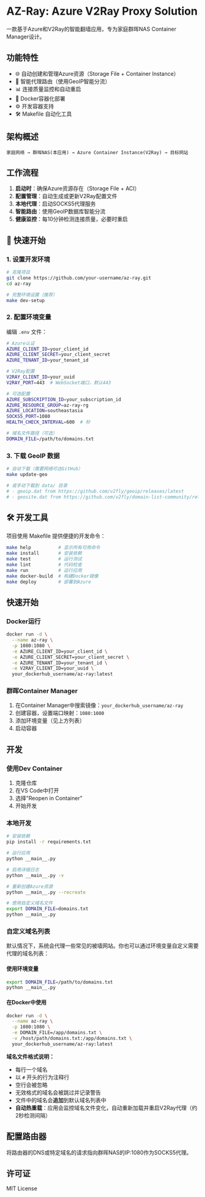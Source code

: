 # AZ-Ray: Azure V2Ray Proxy Solution

一款基于Azure和V2Ray的智能翻墙应用，专为家庭群晖NAS Container Manager设计。

## 功能特性

- 🌐 自动创建和管理Azure资源（Storage File + Container Instance）
- 🔄 智能代理路由（使用GeoIP智能分流）
- 📊 连接质量监控和自动重启
- 🐳 Docker容器化部署
- ⚙️ 开发容器支持
- 🛠️ Makefile 自动化工具

## 架构概述

```
家庭网络 → 群晖NAS(本应用) → Azure Container Instance(V2Ray) → 目标网站
```

## 工作流程

1. **启动时**：确保Azure资源存在（Storage File + ACI）
2. **配置管理**：自动生成或更新V2Ray配置文件
3. **本地代理**：启动SOCKS5代理服务
4. **智能路由**：使用GeoIP数据库智能分流
5. **健康监控**：每10分钟检测连接质量，必要时重启

## 🚀 快速开始

### 1. 设置开发环境

```bash
# 克隆项目
git clone https://github.com/your-username/az-ray.git
cd az-ray

# 完整环境设置（推荐）
make dev-setup
```

### 2. 配置环境变量

编辑 `.env` 文件：

```bash
# Azure认证
AZURE_CLIENT_ID=your_client_id
AZURE_CLIENT_SECRET=your_client_secret
AZURE_TENANT_ID=your_tenant_id

# V2Ray配置
V2RAY_CLIENT_ID=your_uuid
V2RAY_PORT=443  # WebSocket端口，默认443

# 可选配置
AZURE_SUBSCRIPTION_ID=your_subscription_id
AZURE_RESOURCE_GROUP=az-ray-rg
AZURE_LOCATION=southeastasia
SOCKS5_PORT=1080
HEALTH_CHECK_INTERVAL=600  # 秒

# 域名文件路径（可选）
DOMAIN_FILE=/path/to/domains.txt
```

### 3. 下载 GeoIP 数据

```bash
# 自动下载（需要网络可达GitHub）
make update-geo

# 或手动下载到 data/ 目录
# - geoip.dat from https://github.com/v2fly/geoip/releases/latest
# - geosite.dat from https://github.com/v2fly/domain-list-community/releases/latest
```

## 🛠️ 开发工具

项目使用 Makefile 提供便捷的开发命令：

```bash
make help          # 显示所有可用命令
make install       # 安装依赖
make test          # 运行测试
make lint          # 代码检查
make run           # 运行应用
make docker-build  # 构建Docker镜像
make deploy        # 部署到Azure
```

## 快速开始

### Docker运行

```bash
docker run -d \
  --name az-ray \
  -p 1080:1080 \
  -e AZURE_CLIENT_ID=your_client_id \
  -e AZURE_CLIENT_SECRET=your_client_secret \
  -e AZURE_TENANT_ID=your_tenant_id \
  -e V2RAY_CLIENT_ID=your_uuid \
  your_dockerhub_username/az-ray:latest
```

### 群晖Container Manager

1. 在Container Manager中搜索镜像：`your_dockerhub_username/az-ray`
2. 创建容器，设置端口映射：`1080:1080`
3. 添加环境变量（见上方列表）
4. 启动容器

## 开发

### 使用Dev Container

1. 克隆仓库
2. 在VS Code中打开
3. 选择"Reopen in Container"
4. 开始开发

### 本地开发

```bash
# 安装依赖
pip install -r requirements.txt

# 运行应用
python __main__.py

# 启用详细日志
python __main__.py -v

# 重新创建Azure资源
python __main__.py --recreate

# 使用自定义域名文件
export DOMAIN_FILE=domains.txt
python __main__.py
```

### 自定义域名列表

默认情况下，系统会代理一些常见的被墙网站。你也可以通过环境变量自定义需要代理的域名列表：

#### 使用环境变量

```bash
export DOMAIN_FILE=/path/to/domains.txt
python __main__.py
```

#### 在Docker中使用

```bash
docker run -d \
  --name az-ray \
  -p 1080:1080 \
  -e DOMAIN_FILE=/app/domains.txt \
  -v /host/path/domains.txt:/app/domains.txt \
  your_dockerhub_username/az-ray:latest
```

**域名文件格式说明：**
- 每行一个域名
- 以 `#` 开头的行为注释行
- 空行会被忽略
- 无效格式的域名会被跳过并记录警告
- 文件中的域名会**追加**到默认域名列表中
- **自动热重载**：应用会监控域名文件变化，自动重新加载并重启V2Ray代理（约2秒检测间隔）

## 配置路由器

将路由器的DNS或特定域名的请求指向群晖NAS的IP:1080作为SOCKS5代理。

## 许可证

MIT License
